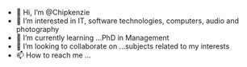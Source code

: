 - 👋 Hi, I’m @Chipkenzie
- 👀 I’m interested in IT, software technologies, computers, audio and photography
- 🌱 I’m currently learning ...PhD in Management
- 💞️ I’m looking to collaborate on ...subjects related to my interests
- 📫 How to reach me ...

<!---
Chipkenzie/Chipkenzie is a ✨ special ✨ repository because its `README.md` (this file) appears on your GitHub profile.
You can click the Preview link to take a look at your changes.

